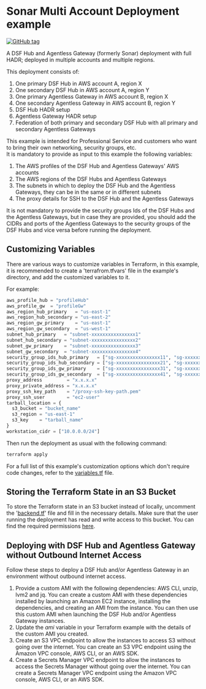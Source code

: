 # Sonar Multi Account Deployment example
[![GitHub tag](https://img.shields.io/github/v/tag/imperva/dsfkit.svg)](https://github.com/imperva/dsfkit/tags)

A DSF Hub and Agentless Gateway (formerly Sonar) deployment with full HADR; deployed in multiple accounts and multiple regions.

This deployment consists of:

1. One primary DSF Hub in AWS account A, region X
2. One secondary DSF Hub in AWS account A, region Y
3. One primary Agentless Gateway in AWS account B, region X
4. One secondary Agentless Gateway in AWS account B, region Y
5. DSF Hub HADR setup
6. Agentless Gateway HADR setup
7. Federation of both primary and secondary DSF Hub with all primary and secondary Agentless Gateways

This example is intended for Professional Service and customers who want to bring their own networking, security groups, etc.</br>
It is mandatory to provide as input to this example the following variables:
1. The AWS profiles of the DSF Hub and Agentless Gateways' AWS accounts
2. The AWS regions of the DSF Hubs and Agentless Gateways
3. The subnets in which to deploy the DSF Hub and the Agentless Gateways, they can be in the same or in different subnets
4. The proxy details for SSH to the DSF Hub and the Agentless Gateways

It is not mandatory to provide the security groups Ids of the DSF Hubs and the Agentless Gateways, but in case they are provided, you should add the CIDRs and ports of the Agentless Gateways to the security groups of the DSF Hubs and vice versa before running the deployment.<br/>

## Customizing Variables

There are various ways to customize variables in Terraform, in this example, it is recommended to create a 'terrafrom.tfvars' 
file in the example's directory, and add the customized variables to it.

For example:

  ```tf
  aws_profile_hub = "profileHub"
  aws_profile_gw  = "profileGw"
  aws_region_hub_primary   = "us-east-1"
  aws_region_hub_secondary = "us-east-2"
  aws_region_gw_primary    = "us-east-1"
  aws_region_gw_secondary  = "us-west-1"
  subnet_hub_primary   = "subnet-xxxxxxxxxxxxxxxx1"
  subnet_hub_secondary = "subnet-xxxxxxxxxxxxxxxx2"
  subnet_gw_primary    = "subnet-xxxxxxxxxxxxxxxx3"
  subnet_gw_secondary  = "subnet-xxxxxxxxxxxxxxxx4"
  security_group_ids_hub_primary   = ["sg-xxxxxxxxxxxxxxxx11", "sg-xxxxxxxxxxxxxxxx12"]
  security_group_ids_hub_secondary = ["sg-xxxxxxxxxxxxxxxx21", "sg-xxxxxxxxxxxxxxxx22"]
  security_group_ids_gw_primary    = ["sg-xxxxxxxxxxxxxxxx31", "sg-xxxxxxxxxxxxxxxx32"]
  security_group_ids_gw_secondary  = ["sg-xxxxxxxxxxxxxxxx41", "sg-xxxxxxxxxxxxxxxx42"]
  proxy_address         = "x.x.x.x"
  proxy_private_address = "x.x.x.x"
  proxy_ssh_key_path    = "/proxy-ssh-key-path.pem"
  proxy_ssh_user        = "ec2-user"
  tarball_location = {
    s3_bucket = "bucket_name"
    s3_region = "us-east-1"
    s3_key    = "tarball_name"
  }
  workstation_cidr = ["10.0.0.0/24"]
  ```

Then run the deployment as usual with the following command:
  ```bash
  terraform apply
   ```
For a full list of this example's customization options which don't require code changes, refer to the [variables.tf](./variables.tf) file.

## Storing the Terraform State in an S3 Bucket

To store the Terraform state in an S3 bucket instead of locally, uncomment the '[backend.tf](./backend.tf)' file and fill in the necessary details.
Make sure that the user running the deployment has read and write access to this bucket. You can find the required permissions [here](https://developer.hashicorp.com/terraform/language/settings/backends/s3#s3-bucket-permissions).

## Deploying with DSF Hub and Agentless Gateway without Outbound Internet Access

Follow these steps to deploy a DSF Hub and/or Agentless Gateway in an environment without outbound internet access.
1. Provide a custom AMI with the following dependencies: AWS CLI, unzip, lvm2 and jq.
   You can create a custom AMI with these dependencies installed by launching an Amazon EC2 instance, installing the dependencies, and creating an AMI from the instance.
   You can then use this custom AMI when launching the DSF Hub and/or Agentless Gateway instances.
2. Update the _ami_ variable in your Terraform example with the details of the custom AMI you created.
3. Create an S3 VPC endpoint to allow the instances to access S3 without going over the internet. You can create an S3 VPC endpoint using the Amazon VPC console, AWS CLI, or an AWS SDK.
4. Create a Secrets Manager VPC endpoint to allow the instances to access the Secrets Manager without going over the internet. You can create a Secrets Manager VPC endpoint using the Amazon VPC console, AWS CLI, or an AWS SDK.

